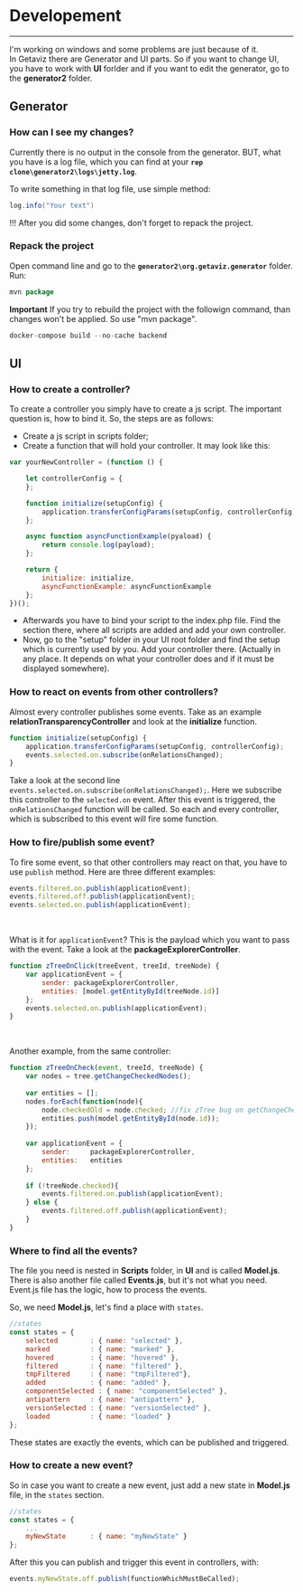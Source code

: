 # Developement
---
I'm working on windows and some problems are just because of it.
<br/>
In Getaviz there are Generator and UI parts. So if you want to change UI, you have to work with **UI** forlder and if you want to edit the generator, go to the **generator2** folder.  

## Generator

### How can I see my changes?
Currently there is no output in the console from the generator. BUT, what you have is a log file, which you can find at your **`rep clone\generator2\logs\jetty.log`**. 

To write something in that log file, use simple method:
```java
log.info("Your text")
```

!!! After you did some changes, don't forget to repack the project. 

### Repack the project
Open command line and go to the **`generator2\org.getaviz.generator`** folder.
Run: 
```java
mvn package
```

**Important** 
If you try to rebuild the project with the followign command, than changes won't be applied. So use "mvn package". 
```java
docker-compose build --no-cache backend
```

## UI
### How to create a controller?
To create a controller you simply have to create a js script. 
The important question is, how to bind it. So, the steps are as follows: 

* Create a js script in scripts folder;
* Create a function that will hold your controller. It may look like this: 

```javascript
var yourNewController = (function () {

    let controllerConfig = {
    };

    function initialize(setupConfig) {
        application.transferConfigParams(setupConfig, controllerConfig);
    };

    async function asyncFunctionExample(pyaload) {
        return console.log(payload);
    };

    return {
        initialize: initialize,
        asyncFunctionExample: asyncFunctionExample
    };
})();
```

* Afterwards you have to bind your script to the index.php file. Find the section there, where all scripts are added and add your own controller. 
* Now, go to the "setup" folder in your UI root folder and find the setup which is currently used by you. Add your controller there. (Actually in any place. It depends on what your controller does and if it must be displayed somewhere).


### How to react on events from other controllers? 
Almost every controller publishes some events. 
Take as an example **relationTransparencyController** and look at the **initialize** function. 

```javascript
function initialize(setupConfig) {
    application.transferConfigParams(setupConfig, controllerConfig);
    events.selected.on.subscribe(onRelationsChanged);
}
```

Take a look at the second line `events.selected.on.subscribe(onRelationsChanged);`. Here we subscribe this controller to the `selected.on` event. After this event is triggered, the `onRelationsChanged` function will be called. So each and every controller, which is subscribed to this event will fire some function. 

### How to fire/publish some event?
To fire some event, so that other controllers may react on that, you have to use `publish` method. 
Here are three different examples:

```javascript
events.filtered.on.publish(applicationEvent);
events.filtered.off.publish(applicationEvent);
events.selected.on.publish(applicationEvent);
```
<br/>

What is it for `applicationEvent`? This is the payload which you want to pass with the event. Take a look at the **packageExplorerController**.
```javascript
function zTreeOnClick(treeEvent, treeId, treeNode) {
    var applicationEvent = {
        sender: packageExplorerController,
        entities: [model.getEntityById(treeNode.id)]
    };
    events.selected.on.publish(applicationEvent);
}
```
<br/>

Another example, from the same controller:
```javascript
function zTreeOnCheck(event, treeId, treeNode) {
    var nodes = tree.getChangeCheckedNodes();
    
    var entities = [];
    nodes.forEach(function(node){
        node.checkedOld = node.checked; //fix zTree bug on getChangeCheckedNodes	
        entities.push(model.getEntityById(node.id));
    });
                            
    var applicationEvent = {			
        sender: 	packageExplorerController,
        entities:	entities
    };
    
    if (!treeNode.checked){
        events.filtered.on.publish(applicationEvent);
    } else {
        events.filtered.off.publish(applicationEvent);
    }		
}
```

### Where to find all the events?
The file you need is nested in **Scripts** folder, in **UI** and is called **Model.js**. 
There is also another file called **Events.js**, but it's not what you need. Event.js file has the logic, how to process the events.

So, we need **Model.js**, let's find a place with `states`.
```javascript
//states
const states = {
    selected 		: { name: "selected" },
    marked 			: { name: "marked" },
    hovered 		: { name: "hovered" },
    filtered 		: { name: "filtered" },
    tmpFiltered     : { name: "tmpFiltered"},
    added			: { name: "added" },
    componentSelected : { name: "componentSelected" },
    antipattern     : { name: "antipattern" },
    versionSelected : { name: "versionSelected" },
    loaded			: { name: "loaded" }
};
```
These states are exactly the events, which can be published and triggered. 

### How to create a new event?
So in case you want to create a new event, just add a new state in **Model.js** file, in the `states` section. 
```javascript
//states
const states = {
    ...
    myNewState		: { name: "myNewState" }
};
```
After this you can publish and trigger this event in controllers, with:
```javascript
events.myNewState.off.publish(functionWhichMustBeCalled);
```